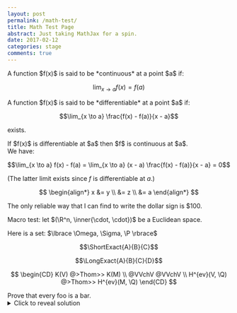 ```yaml
---
layout: post
permalink: /math-test/
title: Math Test Page
abstract: Just taking MathJax for a spin.
date: 2017-02-12
categories: stage
comments: true
---
```


<div class="definition">
A function $f(x)$ is said to be *continuous* at a point $a$ if:

$$\lim_{x \to a} f(x) = f(a)$$
</div>

<div class="definition">
A function $f(x)$ is said to be *differentiable* at a point $a$ if:

$$\lim_{x \to a} \frac{f(x) - f(a)}{x - a}$$

exists.
</div>

<div class="lemma">
If $f(x)$ is differentiable at $a$ then $f$ is continuous at $a$.
</div>
<div class="proof">
We have:

$$\lim_{x \to a} f(x) - f(a) = \lim_{x \to a} (x - a) \frac{f(x) - f(a)}{x - a} = 0$$

(The latter limit exists since $f$ is differentiable at $a$.)
</div>

$$
\begin{align*}
x &= y \\
&= z \\
&= a
\end{align*}
$$

The only reliable way that I can find to write the dollar sign is <span>$</span>100.

Macro test: let $(\R^n, \inner{\cdot, \cdot})$ be a Euclidean space.

Here is a set: $\lbrace \Omega, \Sigma, \P \rbrace$

$$\ShortExact{A}{B}{C}$$

$$\LongExact{A}{B}{C}{D}$$

$$
\begin{CD}
K(V) @>Thom>> K(M) \\
@VVchV @VVchV \\
H^{ev}(V, \Q) @>Thom>> H^{ev}(M, \Q)
\end{CD}
$$

<div class="exercise">
Prove that every foo is a bar.
</div>
<details>
   <summary>Click to reveal solution</summary>
   <div class="solution">
      If not then there is a foo which is not a bar.
   </div>
</details>
